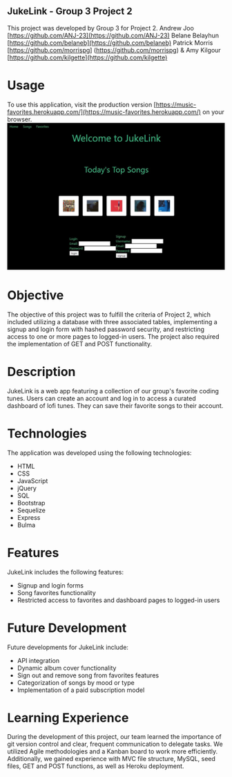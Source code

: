 ## JukeLink - Group 3 Project 2
This project was developed by Group 3 for Project 2.
Andrew Joo [https://github.com/ANJ-23](https://github.com/ANJ-23)
Belane Belayhun [https://github.com/belaneb](https://github.com/belaneb)
Patrick Morris [https://github.com/morrispg] (https://github.com/morrispg)
& Amy Kilgour [https://github.com/kilgette](https://github.com/kilgette)

# Usage 
To use this application, visit the production version [https://music-favorites.herokuapp.com/](https://music-favorites.herokuapp.com/) on your browser. ![Here is a screenshot of the deployed app](./assets/images/screenshot.jpg)

# Objective
The objective of this project was to fulfill the criteria of Project 2, which included utilizing a database with three associated tables, implementing a signup and login form with hashed password security, and restricting access to one or more pages to logged-in users. The project also required the implementation of GET and POST functionality. 

# Description
JukeLink is a web app featuring a collection of our group's favorite coding tunes. Users can create an account and log in to access a curated dashboard of lofi tunes. They can save their favorite songs to their account.

# Technologies
The application was developed using the following technologies:

* HTML
* CSS
* JavaScript
* jQuery
* SQL
* Bootstrap
* Sequelize
* Express
* Bulma

# Features
JukeLink includes the following features:

* Signup and login forms
* Song favorites functionality
* Restricted access to favorites and dashboard pages to logged-in users 

# Future Development 
Future developments for JukeLink include:

* API integration
* Dynamic album cover functionality
* Sign out and remove song from favorites features
* Categorization of songs by mood or type
* Implementation of a paid subscription model

# Learning Experience 
During the development of this project, our team learned the importance of git version control and clear, frequent communication to delegate tasks. We utilized Agile methodologies and a Kanban board to work more efficiently. Additionally, we gained experience with MVC file structure, MySQL, seed files, GET and POST functions, as well as Heroku deployment.